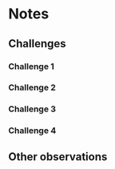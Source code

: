 # Notes

## Challenges

### Challenge 1

### Challenge 2

### Challenge 3

### Challenge 4

## Other observations
